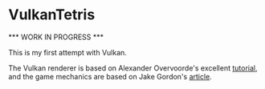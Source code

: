 # VulkanTetris

*** WORK IN PROGRESS ***

This is my first attempt with Vulkan.

The Vulkan renderer is based on Alexander Overvoorde's excellent [tutorial](https://vulkan-tutorial.com/), and the game mechanics are based on Jake	Gordon's [article](https://codeincomplete.com/posts/javascript-tetris/).
